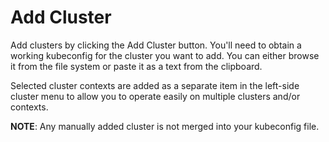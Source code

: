 # Add Cluster

Add clusters by clicking the Add Cluster button. You'll need to obtain a working kubeconfig for the cluster you want to add. You can either browse it from the file system or paste it as a text from the clipboard.

Selected cluster contexts are added as a separate item in the left-side cluster menu to allow you to operate easily on multiple clusters and/or contexts.

**NOTE**: Any manually added cluster is not merged into your kubeconfig file.